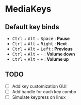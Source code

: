 # MediaKeys

## Default key binds
 * <kbd>Ctrl</kbd> + <kbd>Alt</kbd> + <kbd>Space</kbd> : **Pause**
 * <kbd>Ctrl</kbd> + <kbd>Alt</kbd> + <kbd>Right</kbd> : **Next**
 * <kbd>Ctrl</kbd> + <kbd>Alt</kbd> + <kbd>Left</kbd> : **Previous**
 * <kbd>Ctrl</kbd> + <kbd>Alt</kbd> + <kbd>-</kbd> : **Volume down**
 * <kbd>Ctrl</kbd> + <kbd>Alt</kbd> + <kbd>+</kbd> : **Volume up**

 ## TODO
 - [ ] Add key customization GUI
 - [ ] Add handle for each key combo
 - [ ] Simulate keypress on linux
